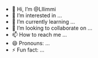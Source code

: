 - 👋 Hi, I’m @Lllimmi
- 👀 I’m interested in ...
- 🌱 I’m currently learning ...
- 💞️ I’m looking to collaborate on ...
- 📫 How to reach me ...
- 😄 Pronouns: ...
- ⚡ Fun fact: ...

<!---
Lllimmi/Lllimmi is a ✨ special ✨ repository because its `README.md` (this file) appears on your GitHub profile.
You can click the Preview link to take a look at your changes.
--->
